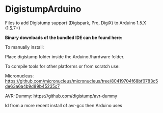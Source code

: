 DigistumpArduino
================

Files to add Digistump support (Digispark, Pro, DigiX) to Arduino 1.5.X (1.5.7+)


**Binary downloads of the bundled IDE can be found here:**

To manually install:

Place digistump folder inside the Arduino /hardware folder.

To compile tools for other platforms or from scratch use:

Micronucleus: https://github.com/micronucleus/micronucleus/tree/80419704f68bf0783c5de63a6a4b9d89b45235c7

AVR-Dummy: https://github.com/digistump/avr-dummy

ld from a more recent install of avr-gcc then Arduino uses

